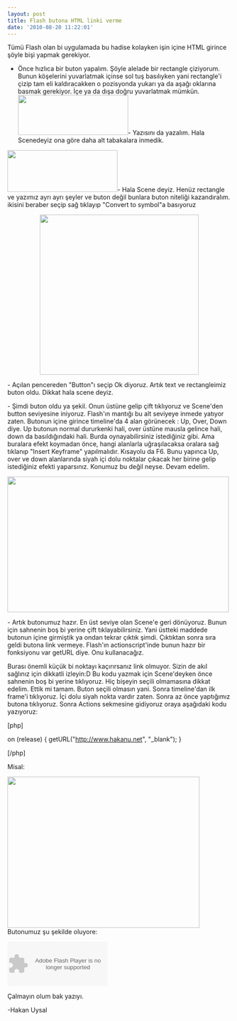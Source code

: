 ```yaml
---
layout: post
title: Flash butona HTML linki verme
date: '2010-08-20 11:22:01'
---
```


Tümü Flash olan bi uygulamada bu hadise kolayken işin içine HTML girince şöyle bişi yapmak gerekiyor.

- Önce hızlıca bir buton yapalım. Şöyle alelade bir rectangle çiziyorum. Bunun köşelerini yuvarlatmak içinse sol tuş basılıyken yani rectangle'i çizip tam eli kaldıracakken o pozisyonda yukarı ya da aşağı oklarına basmak gerekiyor. İçe ya da dışa doğru yuvarlatmak mümkün.<a href="http://devdala.files.wordpress.com/2010/08/12.jpg"><img class="aligncenter" src="http://devdala.files.wordpress.com/2010/08/12.jpg" alt="" width="248" height="90" /></a>- Yazısını da yazalım. Hala Scenedeyiz ona göre daha alt tabakalara inmedik.

<a href="http://devdala.files.wordpress.com/2010/08/21.jpg"><img class="aligncenter" src="http://devdala.files.wordpress.com/2010/08/21.jpg" alt="" width="248" height="94" /></a>- Hala Scene deyiz. Henüz rectangle ve yazımız ayrı ayrı şeyler ve buton değil bunlara buton niteliği kazandıralım. ikisini beraber seçip sağ tıklayıp "Convert to symbol"a basıyoruz
<p style="text-align: center;"><a href="http://devdala.files.wordpress.com/2010/08/31.jpg"><img class="aligncenter" src="http://devdala.files.wordpress.com/2010/08/31.jpg" alt="" width="358" height="360" /></a></p>
<p style="text-align: left;">- Açılan pencereden "Button"ı seçip Ok diyoruz. Artık text ve rectangleimiz buton oldu. Dikkat hala scene deyiz.</p>
<p style="text-align: left;">- Şimdi buton oldu ya şekil. Onun üstüne gelip çift tıklıyoruz ve Scene'den button seviyesine iniyoruz. Flash'ın mantığı bu alt seviyeye inmede yatıyor zaten. Butonun içine girince timeline'da 4 alan görünecek : Up, Over, Down diye. Up butonun normal dururkenki hali, over üstüne mausla gelince hali, down da basıldığındaki hali. Burda oynayabilirsiniz istediğiniz gibi. Ama buralara efekt koymadan önce, hangi alanlarla uğraşılacaksa oralara sağ tıklanıp "Insert Keyframe" yapılmalıdır. Kısayolu da F6. Bunu yapınca Up, over ve down alanlarında siyah içi dolu noktalar çıkacak her birine gelip istediğiniz efekti yaparsınız. Konumuz bu değil neyse. Devam edelim.</p>
<p style="text-align: left;"><a href="http://devdala.files.wordpress.com/2010/08/41.jpg"><img class="aligncenter" src="http://devdala.files.wordpress.com/2010/08/41.jpg" alt="" width="499" height="305" /></a></p>
<p style="text-align: left;">- Artık butonumuz hazır. En üst seviye olan Scene'e geri dönüyoruz. Bunun için sahnenin boş bi yerine çift tıklayabilirsiniz. Yani üstteki maddede butonun içine girmiştik ya ondan tekrar çıktık şimdi. Çıktıktan sonra sıra geldi butona link vermeye. Flash'ın actionscript'inde bunun hazır bir fonksiyonu var getURL diye. Onu kullanacağız.</p>
<p style="text-align: left;">Burası önemli küçük bi noktayı kaçırırsanız link olmuyor. Sizin de akıl sağlınız için dikkatli izleyin:D Bu kodu yazmak için Scene'deyken önce sahnenin boş bi yerine tıklıyoruz. Hiç bişeyin seçili olmamasına dikkat edelim. Ettik mi tamam. Buton seçili olmasın yani. Sonra timeline'dan ilk frame'i tıklıyoruz. İçi dolu siyah nokta vardır zaten. Sonra az önce yaptığımız butona tıklıyoruz. Sonra Actions sekmesine gidiyoruz oraya aşağıdaki kodu yazıyoruz:</p>
<p style="text-align: left;"></p>

[php]

on (release) {
 getURL(&quot;http://www.hakanu.net&quot;, &quot;_blank&quot;);
}

[/php]
<p style="text-align: left;">Misal:</p>
<p style="text-align: left;"><a href="http://devdala.files.wordpress.com/2010/08/51.jpg"><img class="aligncenter" src="http://devdala.files.wordpress.com/2010/08/51.jpg" alt="" width="433" height="340" /></a>Butonumuz şu şekilde oluyore:</p>
<p style="text-align: left;"><object id="flash1" style="width: 225px; height: 100px;" classid="clsid:d27cdb6e-ae6d-11cf-96b8-444553540000" width="100" height="100" codebase="http://download.macromedia.com/pub/shockwave/cabs/flash/swflash.cab#version=6,0,40,0"><param name="data" value="http://www.hakanu.net/wp-content/uploads/2010/08/linkliButonBlog.swf" /><param name="quality" value="High" /><param name="src" value="linkliButonBlog.swf" /><embed id="flash1" style="width: 225px; height: 100px;" type="application/x-shockwave-flash" width="100" height="100" src="linkliButonBlog.swf" quality="High" data="http://www.hakanu.net/wp-content/uploads/2010/08/linkliButonBlog.swf"></embed></object>

<p style="text-align: left;">Çalmayın olum bak yazıyı.</p>
<p style="text-align: left;">-Hakan Uysal</p>